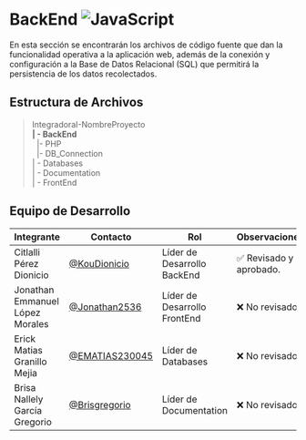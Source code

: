 # BackEnd  ![JavaScript](https://img.shields.io/badge/JavaScript-F7DF1E?style=for-the-badge&logo=javascript&logoColor=black)

 En esta sección se encontrarán los archivos de código fuente que dan la funcionalidad operativa a la aplicación web, además de la conexión y configuración a la Base de Datos Relacional (SQL) que permitirá la persistencia de los datos recolectados.

## Estructura de Archivos

>IntegradoraI-NombreProyecto<br>
>**| - BackEnd** <br>
>&nbsp;&nbsp;|- PHP<br>
>&nbsp;&nbsp;|- DB_Connection<br>
>| - Databases<br>
>| - Documentation<br>
>| - FrontEnd


## Equipo de Desarrollo

|Integrante|Contacto|Rol|Observaciones|
|------------|--------|---|---|
|Citlalli Pérez Dionicio|[@KouDionicio](https://github.com/KouDionicio)|Líder de Desarrollo BackEnd|✅ Revisado y aprobado.|
|Jonathan Emmanuel López Morales|[@Jonathan2536](https://github.com/Jonathan2536)|Líder de Desarrollo FrontEnd|❌ No revisado|
|Erick Matias Granillo Mejia|[@EMATIAS230045](https://github.com/EMATIAS230045)|Líder de Databases|❌ No revisado.|
|Brisa Nallely García Gregorio|[@Brisgregorio](https://github.com/Brisgregorio)|Líder de Documentation|❌ No revisado |

